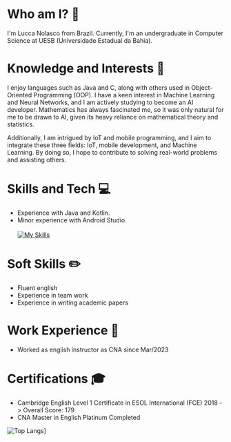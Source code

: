 # Who am I? 🤔
I'm Lucca Nolasco from Brazil. 
Currently, I'm an undergraduate in Computer Science at UESB (Universidade Estadual da Bahia). 

# Knowledge and Interests 🧪
I enjoy languages such as Java and C, along with others used in Object-Oriented Programming (OOP). I have a keen interest in Machine Learning and Neural Networks, and I am actively studying to become an AI developer. Mathematics has always fascinated me, so it was only natural for me to be drawn to AI, given its heavy reliance on mathematical theory and statistics.

Additionally, I am intrigued by IoT and mobile programming, and I aim to integrate these three fields: IoT, mobile development, and Machine Learning. By doing so, I hope to contribute to solving real-world problems and assisting others.

# Skills and Tech 💻
- Experience with Java and Kotlin. 
- Minor experience with Android Studio. <br><br>
[![My Skills](https://skillicons.dev/icons?i=java,kotlin)](https://skillicons.dev)

# Soft Skills ✏️
- Fluent english
- Experience in team work
- Experience in writing academic papers

# Work Experience 👷
- Worked as english instructor as CNA since Mar/2023

# Certifications 🎓
- Cambridge English Level 1 Certificate in ESOL International (FCE) 2018 -> Overall Score: 179
- CNA Master in English Platinum Completed
 
![Top Langs](https://github-readme-stats.vercel.app/api/top-langs/?username=luccanolasco)]
